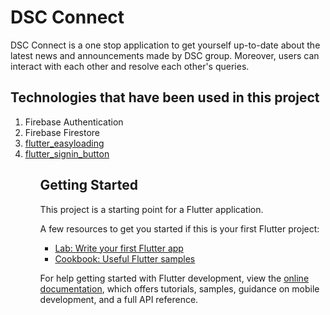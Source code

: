# DSC Connect

DSC Connect is a one stop application to get yourself up-to-date about the latest news and announcements made by DSC group. Moreover, users can interact with each other and resolve each other's queries.

<h2>Technologies that have been used in this project</h2>
<ol>
  <li>Firebase Authentication</li>
  <li>Firebase Firestore</li>
  <li><a href="https://pub.dev/packages/flutter_easyloading">flutter_easyloading</a></li>
  <li><a href="https://pub.dev/packages/flutter_signin_button">flutter_signin_button</a></li>
<ol>
  
## Getting Started

This project is a starting point for a Flutter application.

A few resources to get you started if this is your first Flutter project:

- [Lab: Write your first Flutter app](https://docs.flutter.dev/get-started/codelab)
- [Cookbook: Useful Flutter samples](https://docs.flutter.dev/cookbook)

For help getting started with Flutter development, view the
[online documentation](https://docs.flutter.dev/), which offers tutorials,
samples, guidance on mobile development, and a full API reference.
